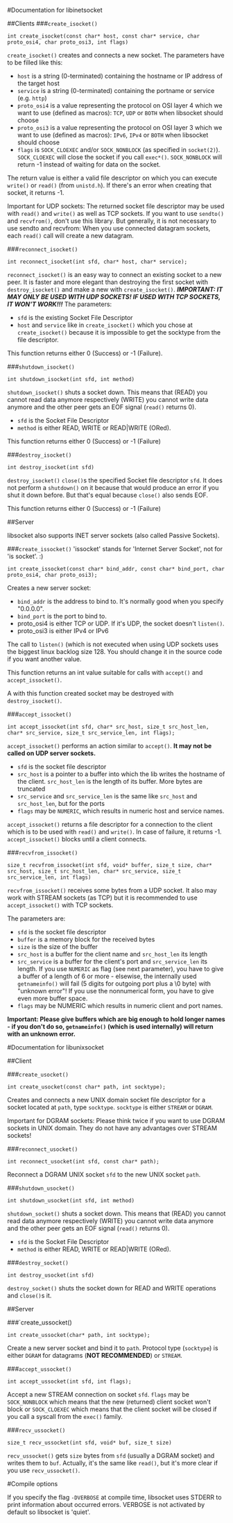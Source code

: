 #Documentation for libinetsocket

##Clients
###`create_isocket()`

	int create_isocket(const char* host, const char* service, char proto_osi4, char proto_osi3, int flags)
	
`create_isocket()` creates and connects a new socket. The parameters have to be filled like this:

* `host` is a string (0-terminated) containing the hostname or IP address of the target host
* `service` is a string (0-terminated) containing the portname or service (e.g. `http`)
* `proto_osi4` is a value representing the protocol on OSI layer 4 which we want to use (defined as macros): `TCP`, `UDP` or `BOTH` when libsocket should choose
* `proto_osi3` is a value representing the protocol on OSI layer 3 which we want to use (defined as macros): `IPv6`, `IPv4` or `BOTH` when libsocket should choose
* `flags` is `SOCK_CLOEXEC` and/or `SOCK_NONBLOCK` (as specified in `socket(2)`). `SOCK_CLOEXEC` will close the socket if you call `exec*()`. `SOCK_NONBLOCK` will return -1 instead of
waiting for data on the socket.

The return value is either a valid file descriptor on which you can execute `write()` or `read()` (from `unistd.h`). If there's an error when creating
that socket, it returns -1.

Important for UDP sockets: The returned socket file descriptor may be used with `read()` and `write()` as well as TCP sockets. If you want to use `sendto()` and
`recvfrom()`, don't use this library. But generally, it is not necessary to use sendto and recvfrom: When you use connected datagram sockets,
each `read()` call will create a new datagram.

###`reconnect_isocket()`

	int reconnect_isocket(int sfd, char* host, char* service);

`reconnect_isocket()` is an easy way to connect an existing socket to a new peer. It is faster and more elegant than destroying the first socket with `destroy_isocket()`
and make a new with `create_isocket()`. ***IMPORTANT: IT MAY ONLY BE USED WITH UDP SOCKETS! IF USED WITH TCP SOCKETS, IT WON'T WORK!!!*** The parameters:

* `sfd` is the existing Socket File Descriptor
* `host` and `service` like in `create_isocket()`
which you chose at `create_isocket()` because it is impossible to get the socktype from the file descriptor.

This function returns either 0 (Success) or -1 (Failure).

###`shutdown_isocket()` 

	int shutdown_isocket(int sfd, int method)

`shutdown_isocket()` shuts a socket down. This means that (READ) you cannot read data anymore respectively (WRITE) you cannot write data anymore
and the other peer gets an EOF signal (`read()` returns 0).

* `sfd` is the Socket File Descriptor
* `method` is either READ, WRITE or READ|WRITE (ORed).

This function returns either 0 (Success) or -1 (Failure)

###`destroy_isocket()`
	
	int destroy_isocket(int sfd)

`destroy_isocket()` `close()`s the specified Socket file descriptor `sfd`. It does not perform a `shutdown()` on it because that would produce
an error if you shut it down before. But that's equal because `close()` also sends EOF.

This function returns either 0 (Success) or -1 (Failure)

##Server

libsocket also supports INET server sockets (also called Passive Sockets).

###`create_issocket()`
'issocket' stands for 'Internet Server Socket', not for 'is socket'. :)

	int create_issocket(const char* bind_addr, const char* bind_port, char proto_osi4, char proto_osi3);

Creates a new server socket:

* `bind_addr` is the address to bind to. It's normally good when you specify "0.0.0.0".
* `bind_port` is the port to bind to.
* proto_osi4 is either TCP or UDP. If it's UDP, the socket doesn't `listen()`.
* proto_osi3 is either IPv4 or IPv6

The call to `listen()` (which is not executed when using UDP sockets uses the biggest linux backlog size 128. You should change it in the source code if you
want another value.

This function returns an int value suitable for calls with `accept()` and `accept_issocket()`.

A with this function created socket may be destroyed with `destroy_isocket()`.

###`accept_issocket()`

 	int accept_issocket(int sfd, char* src_host, size_t src_host_len, char* src_service, size_t src_service_len, int flags);

`accept_issocket()` performs an action similar to `accept()`. **It may not be called on UDP server sockets.** 

* `sfd` is the socket file descriptor
* `src_host` is a pointer to a buffer into which the lib writes the hostname of the client. `src_host_len` is the length of its buffer. More bytes are truncated
* `src_service` and `src_service_len` is the same like `src_host` and `src_host_len`, but for the ports
* `flags` may be `NUMERIC`, which results in numeric host and service names.

`accept_issocket()` returns a file descriptor for a connection to the client which is to be used with `read()` and `write()`. 
In case of failure, it returns -1. `accept_issocket()` blocks until a client connects.

###`recvfrom_issocket()`

	size_t recvfrom_issocket(int sfd, void* buffer, size_t size, char* src_host, size_t src_host_len, char* src_service, size_t src_service_len, int flags)

`recvfrom_issocket()` receives some bytes from a UDP socket. It also may work with STREAM sockets (as TCP) but it is recommended to use `accept_issocket()` with TCP sockets.

The parameters are:

* `sfd` is the socket file descriptor
* `buffer` is a memory block for the received bytes
* `size` is the size of the buffer
* `src_host` is a buffer for the client name and `src_host_len` its length
* `src_service` is a buffer for the client's port and `src_service_len` its length. If you use `NUMERIC` as flag (see next parameter), 
you have to give a buffer of a length of 6 or more - elsewise, the internally used `getnameinfo()` will fail (5 digits for outgoing port plus a \0 byte) 
with "unknown error"! If you use the nonnumerical form, you have to give even more buffer space.
* `flags` may be NUMERIC which results in numeric client and port names.

**Important: Please give buffers which are big enough to hold longer names - if you don't do so, `getnameinfo()` (which is used internally) will return with an unknown error.**

#Documentation for libunixsocket

##Client

###`create_usocket()`

	int create_usocket(const char* path, int socktype);

Creates and connects a new UNIX domain socket file descriptor for a socket located at `path`, type `socktype`.
`socktype` is either `STREAM` or `DGRAM`. 

Important for DGRAM sockets: Please think twice if you want to use DGRAM sockets in UNIX domain. They do not have any advantages
over STREAM sockets!

###`reconnect_usocket()`

	int reconnect_usocket(int sfd, const char* path);

Reconnect a DGRAM UNIX socket `sfd` to the new UNIX socket `path`.

###`shutdown_usocket()` 

	int shutdown_usocket(int sfd, int method)

`shutdown_socket()` shuts a socket down. This means that (READ) you cannot read data anymore respectively (WRITE) you cannot write data anymore
and the other peer gets an EOF signal (`read()` returns 0).

* `sfd` is the Socket File Descriptor
* `method` is either READ, WRITE or READ|WRITE (ORed).

###`destroy_socket()`
	
	int destroy_usocket(int sfd)

`destroy_socket()` shuts the socket down for READ and WRITE operations and `close()`s it.

##Server

###`create_ussocket()

	int create_ussocket(char* path, int socktype);

Create a new server socket and bind it to `path`. Protocol type (`socktype`) is either `DGRAM` for datagrams (**NOT RECOMMENDED**) or `STREAM`.

###`accept_ussocket()`

	int accept_ussocket(int sfd, int flags);

Accept a new STREAM connection on socket `sfd`. `flags` may be `SOCK_NONBLOCK` which means that the new (returned) client socket won't block or `SOCK_CLOEXEC` which
means that the client socket will be closed if you call a syscall from the `exec()` family.

###`recv_ussocket()`

	size_t recv_ussocket(int sfd, void* buf, size_t size)

`recv_ussocket()` gets `size` bytes from `sfd` (usually a DGRAM socket) and writes them to `buf`.
Actually, it's the same like `read()`, but it's more clear if you use `recv_ussocket()`.

#Compile options

If you specify the flag `-DVERBOSE` at compile time, libsocket uses STDERR to print information about occurred errors.
VERBOSE is not activated by default so libsocket is 'quiet'.
